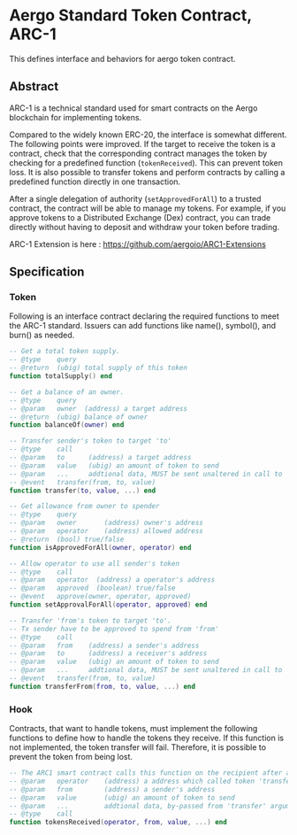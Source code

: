 # Aergo Standard Token Contract, ARC-1

This defines interface and behaviors for aergo token contract.

## Abstract

ARC-1 is a technical standard used for smart contracts on the Aergo blockchain for implementing tokens.

Compared to the widely known ERC-20, the interface is somewhat different. The following points were improved. If the target to receive the token is a contract, check that the corresponding contract manages the token by checking for a predefined function (`tokenReceived`). This can prevent token loss. It is also possible to transfer tokens and perform contracts by calling a predefined function directly in one transaction.

After a single delegation of authority (`setApprovedForAll`) to a trusted contract, the contract will be able to manage my tokens. For example, if you approve tokens to a Distributed Exchange (Dex) contract, you can trade directly without having to deposit and withdraw your token before trading.

ARC-1 Extension is here : https://github.com/aergoio/ARC1-Extensions


## Specification

### Token

Following is an interface contract declaring the required functions to meet the ARC-1 standard. Issuers can add functions like name(), symbol(), and burn() as needed.

``` lua
-- Get a total token supply.
-- @type    query
-- @return  (ubig) total supply of this token
function totalSupply() end

-- Get a balance of an owner.
-- @type    query
-- @param   owner  (address) a target address
-- @return  (ubig) balance of owner
function balanceOf(owner) end

-- Transfer sender's token to target 'to'
-- @type    call
-- @param   to      (address) a target address
-- @param   value   (ubig) an amount of token to send
-- @param   ...     addtional data, MUST be sent unaltered in call to 'tokensReceived' on 'to'
-- @event   transfer(from, to, value)
function transfer(to, value, ...) end

-- Get allowance from owner to spender
-- @type    query
-- @param   owner       (address) owner's address
-- @param   operator    (address) allowed address
-- @return  (bool) true/false
function isApprovedForAll(owner, operator) end

-- Allow operator to use all sender's token
-- @type    call
-- @param   operator  (address) a operator's address
-- @param   approved  (boolean) true/false
-- @event   approve(owner, operator, approved)
function setApprovalForAll(operator, approved) end

-- Transfer 'from's token to target 'to'.
-- Tx sender have to be approved to spend from 'from'
-- @type    call
-- @param   from    (address) a sender's address
-- @param   to      (address) a receiver's address
-- @param   value   (ubig) an amount of token to send
-- @param   ...     addtional data, MUST be sent unaltered in call to 'tokensReceived' on 'to'
-- @event   transfer(from, to, value)
function transferFrom(from, to, value, ...) end
```

### Hook

Contracts, that want to handle tokens, must implement the following functions to define how to handle the tokens they receive. If this function is not implemented, the token transfer will fail. Therefore, it is possible to prevent the token from being lost.

``` lua
-- The ARC1 smart contract calls this function on the recipient after a 'transfer'
-- @param   operator    (address) a address which called token 'transfer' function
-- @param   from        (address) a sender's address
-- @param   value       (ubig) an amount of token to send
-- @param   ...         addtional data, by-passed from 'transfer' arguments
-- @type    call
function tokensReceived(operator, from, value, ...) end
```
